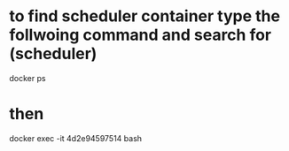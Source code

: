 # to find scheduler container type the follwoing command and search for  (scheduler)
docker ps 

# then 
docker exec -it 4d2e94597514 bash 